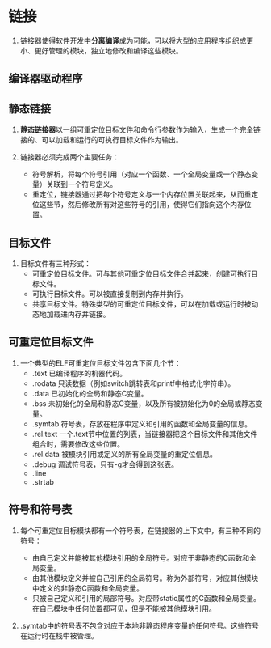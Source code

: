 # 链接 #

1. 链接器使得软件开发中**分离编译**成为可能，可以将大型的应用程序组织成更小、更好管理的模块，独立地修改和编译这些模块。

## 编译器驱动程序 ##

## 静态链接 ##

1. **静态链接器**以一组可重定位目标文件和命令行参数作为输入，生成一个完全链接的、可以加载和运行的可执行目标文件作为输出。

2. 链接器必须完成两个主要任务：
    - 符号解析，将每个符号引用（对应一个函数、一个全局变量或一个静态变量）关联到一个符号定义。
    - 重定位，链接器通过把每个符号定义与一个内存位置关联起来，从而重定位这些节，然后修改所有对这些符号的引用，使得它们指向这个内存位置。

## 目标文件 ##

1. 目标文件有三种形式：
    - 可重定位目标文件。可与其他可重定位目标文件合并起来，创建可执行目标文件。
    - 可执行目标文件。可以被直接复制到内存并执行。
    - 共享目标文件。特殊类型的可重定位目标文件，可以在加载或运行时被动态地加载进内存并链接。

## 可重定位目标文件 ##

1. 一个典型的ELF可重定位目标文件包含下面几个节：
    - .text     已编译程序的机器代码。
    - .rodata   只读数据（例如switch跳转表和printf中格式化字符串）。
    - .data     已初始化的全局和静态C变量。
    - .bss      未初始化的全局和静态C变量，以及所有被初始化为0的全局或静态变量。
    - .symtab   符号表，存放在程序中定义和引用的函数和全局变量的信息。
    - .rel.text 一个.text节中位置的列表，当链接器把这个目标文件和其他文件组合时，需要修改这些位置。
    - .rel.data 被模块引用或定义的所有全局变量的重定位信息。
    - .debug    调试符号表，只有-g才会得到这张表。
    - .line     
    - .strtab
## 符号和符号表 ##

1. 每个可重定位目标模块都有一个符号表，在链接器的上下文中，有三种不同的符号：
    - 由自己定义并能被其他模块引用的全局符号。对应于非静态的C函数和全局变量。
    - 由其他模块定义并被自己引用的全局符号。称为外部符号，对应其他模块中定义的非静态C函数和全局变量。
    - 只被自己定义和引用的局部符号。对应带static属性的C函数和全局变量。在自己模块中任何位置都可见，但是不能被其他模块引用。

2. .symtab中的符号表不包含对应于本地非静态程序变量的任何符号。这些符号在运行时在栈中被管理。